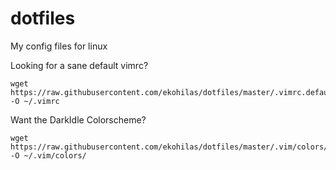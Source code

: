 # dotfiles
My config files for linux

Looking for a sane default vimrc?
```
wget https://raw.githubusercontent.com/ekohilas/dotfiles/master/.vimrc.default -O ~/.vimrc
```

Want the DarkIdle Colorscheme?
```
wget https://raw.githubusercontent.com/ekohilas/dotfiles/master/.vim/colors/DarkIdle.vim -O ~/.vim/colors/
```
